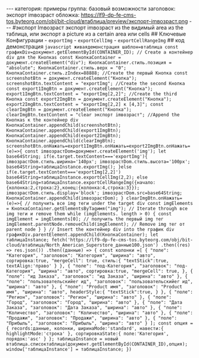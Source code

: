 --- категория: примеры группа: базовый возможности заголовок: экспорт imвозраст обложка: https://lf9-dp-fe-cms-tos.byteorg.com/obj/bit-cloud/втаблица/preview/экспорт-imвозраст.png --- #экспорт Imвозраст экспорт imвозраст из the видимый area из the таблица, или экспорт a picture из a certain area или cells ## Ключевые Конфигурации - `exportImg` - `exportCellImg` - `exportCellRangeImg` ## код демонстрация ```javascript живаядемонстрация шаблон=втаблица const графикDiv=документ.getElementById(CONTAINER_ID); // Create a контейнер div для the Кнопкаs const КнопкаContainer = документ.createElement("div"); КнопкаContainer.стиль.позиция = "absolute"; КнопкаContainer.стиль.верх = "0"; КнопкаContainer.стиль.zIndex=88888; //Create the первый Кнопка const screenshotBtn = документ.createElement("Кнопка"); screenshotBtn.textContent = "exportImg"; //Create the second Кнопка const export1ImgBtn = документ.createElement("Кнопка"); export1ImgBtn.textContent = "exportImg[2,2]"; //Create the third Кнопка const export2ImgBtn = документ.createElement("Кнопка"); export2ImgBtn.textContent = "exportImg[2,2] к [4,3]"; const clearImgBtn = документ.createElement("Кнопка"); clearImgBtn.textContent = "clear экспорт imвозраст"; //Append the Кнопкаs к the контейнер div КнопкаContainer.appendChild(screenshotBtn); КнопкаContainer.appendChild(export1ImgBtn); КнопкаContainer.appendChild(export2ImgBtn); КнопкаContainer.appendChild(clearImgBtn); screenshotBtn.onНажать=export1ImgBtn.onНажать=export2ImgBtn.onНажать=(e)=>{ const imвозрастDom=документ.createElement('img'); let base64String; if(e.target.textContent==='exportImg'){ imвозрастDom.стиль.ширина='140px'; imвозрастDom.стиль.высота='100px'; base64String=таблицаInstance.exportImg(); }else if(e.target.textContent==='exportImg[2,2]') base64String=таблицаInstance.exportCellImg(2,2); else base64String=таблицаInstance.exportCellRangeImg({начало:{колонка:2,строка:2},конец:{колонка:4,строка:3}}); imвозрастDom.стиль.display='block'; imвозрастDom.src=base64String; КнопкаContainer.appendChild(imвозрастDom); } clearImgBtn.onНажать=(e)=>{ // получить все img теги under the target div const imgElements = КнопкаContainer.getElementsByTagимя("img"); // Iterate through все img теги и remove them while (imgElements. length > 0) { const imgElement = imgElements[0]; // получить the первый img тег imgElement.parentNode.removeChild(imgElement); // Remove img тег от parent node } } // Insert the контейнер div into the график div графикDiv.parentElement.appendChild(КнопкаContainer); let таблицаInstance; fetch('https://lf9-dp-fe-cms-tos.byteorg.com/obj/bit-cloud/втаблица/North_American_Superstore_данные100.json') .then((res) => res.json()) .then((данные) => { const колонки =[ { "поле": "Категория", "заголовок": "Категория", "ширина": "авто", сортировка:true, "mergeCell": true, стиль:{ "textStick":true, textAlign:'право' } }, { "поле": "под-Категория", "заголовок": "под-Категория", "ширина": "авто", сортировка:true, "mergeCell": true, }, { "поле": "ид Заказа", "заголовок": "ид Заказа", "ширина": "авто" }, { "поле": "пользовательскийer ид", "заголовок": "пользовательскийer ид", "ширина": "авто" }, { "поле": "Product имя", "заголовок": "Product имя", "ширина": "авто", headerStyle:{ "textStick":true, } }, { "поле": "Регион", "заголовок": "Регион", "ширина": "авто" }, { "поле": "Город", "заголовок": "Город", "ширина": "авто" }, { "поле": "Дата Заказа", "заголовок": "Дата Заказа", "ширина": "авто" }, { "поле": "Количество", "заголовок": "Количество", "ширина": "авто" }, { "поле": "Продажи", "заголовок": "Продажи", "ширина": "авто" }, { "поле": "Прибыль", "заголовок": "Прибыль", "ширина": "авто" } ]; const опция = { records:данные, колонки, ширинаMode:'standard', навести:{ highlightMode:'строка' }, сортировкаState:{ поле:'Категория', порядок:'asc' } }; таблицаInstance = новый втаблица.списоктаблица(документ.getElementById(CONTAINER_ID),опция); window['таблицаInstance'] = таблицаInstance; }) ``` 